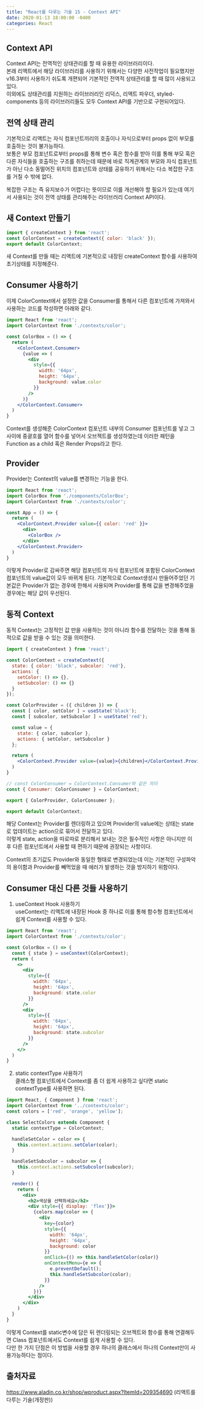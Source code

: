 ```yaml
---
title: "React를 다루는 기술 15 - Context API"
date: 2020-01-13 18:00:00 -0400
categories: React 
---
```


Context API
--------------------------------
Context API는 전역적인 상태관리를 할 때 유용한 라이브러리이다.  
본래 리액트에서 해당 라이브러리를 사용하기 위해서는 다양한 사전작업이 필요했지만 v16.3부터 사용하기 쉬도록 개편되어 기본적인 전역적 상태관리를 할 때 많이 사용되고 있다.   
이외에도 상태관리를 지원하는 라이브러리인 리덕스, 리액트 파우더, styled-components 등의 라이브러리들도 모두 Context API를 기반으로 구현되어있다.  

전역 상태 관리
-------------------------------
기본적으로 리액트는 자식 컴포넌트끼리의 호출이나 자식으로부터 props 없이 부모를 호출하는 것이 불가능하다.  
보통은 부모 컴포넌트로부터 props를 통해 변수 혹은 함수를 받아 이를 통해 부모 혹은 다른 자식들을 호출하는 구조를 취하는데 때문에 바로 직계관계의 부모와 자식 컴포넌트가 아닌 다소 동떨어진 위치의 컴포넌트와 상태를 공유하기 위해서는 다소 복잡한 구조를 거칠 수 밖에 없다.  

복잡한 구조는 즉 유지보수가 어렵다는 뜻이므로 이를 개선해야 할 필요가 있는데 여기서 사용되는 것이 전역 상태를 관리해주는 라이브러리 Context API이다.  


새 Context 만들기
--------------------------
```jsx
import { createContext } from 'react';
const ColorContext = createContext({ color: 'black' });
export default ColorContext;
```
새 Context를 만들 때는 리액트에 기본적으로 내장된 createContext 함수를 사용하여 초기상태를 지정해준다.  

Consumer 사용하기
-------------------------
이제 ColorContext에서 설정한 값을 Consumer를 통해서 다른 컴포넌트에 가져와서 사용하는 코드를 작성하면 아래와 같다.  

```jsx
import React from 'react';
import ColorContext from './contexts/color';

const ColorBox = () => {
  return (
    <ColorContext.Consumer>
      {value => (
        <div
          style={{
            width: '64px',
            height: '64px',
            background: value.color
          }}
        />
      )}
    </ColorContext.Consumer>
  ) 
}
```
Context를 생성해준 ColorContext 컴포넌트 내부의 Consumer 컴포넌트를 넣고 그 사이에 중괄호를 열어 함수를 넣어서 오브젝트를 생성하였는데 이러한 패턴을 Function as a child 혹은 Render Props라고 한다.  

Provider
---------------------------
Provider는 Context의 value를 변경하는 기능을 한다.  

```jsx
import React from 'react';
import ColorBox from './components/ColorBox';
import ColorContext from './contexts/color';

const App = () => {
  return (
    <ColorContext.Provider value={{ color: 'red' }}>
      <div>
        <ColorBox />
      </div>
    </ColorContext.Provider>
  )
}
```
이렇게 Provider로 감싸주면 해당 컴포넌트의 자식 컴포넌트에 포함된 ColorContext 컴포넌트의 value값이 모두 바뀌게 된다. 기본적으로 Context생성시 만들어주었던 기본값은 Provider가 없는 경우에 한해서 사용되며 Provider를 통해 값을 변경해주었을 경우에는 해당 값이 우선된다.  

동적 Context
-------------------------
동적 Context는 고정적인 값 만을 사용하는 것이 아니라 함수를 전달하는 것을 통해 동적으로 값을 받을 수 있는 것을 의미한다.  

```jsx
import { createContext } from 'react';

const ColorContext = createContext({ 
  state: { color: 'black', subcolor: 'red'},
  actions: {
    setColor: () => {},
    setSubcolor: () => {}
  }
});

const ColorProvider = ({ children }) => {
  const [ color, setColor ] = useState('black');
  const [ subcolor, setSubcolor ] = useState('red');

  const value = {
    state: { color, subcolor },
    actions: { setColor, setSubcolor }
  };

  return (
    <ColorContext.Provider value={value}>{children}</ColorContext.Provider>
  )
}

// const ColorConsumer = ColorContext.Consumer와 같은 의미
const { Consumer: ColorConsumer } = ColorContext;

export { ColorProvider, ColorConsumer };

export default ColorContext;
```
해당 Context는 Provider를 렌더링하고 있으며 Provider의 value에는 상태는 state로 업데이트는 action으로 묶어서 전달하고 있다.  
이렇게 state, action을 따로따로 분리해서 보내는 것은 필수적인 사항은 아니지만 이 후 다른 컴포넌트에서 사용할 때 편하기 때문에 권장되는 사항이다.  

Context의 초기값도 Provider와 동일한 형태로 변경되었는데 이는 기본적인 구성파악의 용이함과 Provider를 빼먹었을 때 에러가 발생하는 것을 방지하기 위함이다.  

Consumer 대신 다른 것들 사용하기
--------------------------------
1. useContext Hook 사용하기  
useContext는 리액트에 내장된 Hook 중 하나로 이를 통해 함수형 컴포넌트에서 쉽게 Context를 사용할 수 있다.  

```jsx
import React from 'react';
import ColorContext from './contexts/color';

const ColorBox = () => {
  const { state } = useContext(ColorContext);
  return (
    <>
      <div
        style={{
          width: '64px',
          height: '64px',
          background: state.color
        }}
      />
      <div
        style={{
          width: '64px',
          height: '64px',
          background: state.subcolor
        }}
      />
    </>
  ) 
}
```

2. static contextType 사용하기  
클래스형 컴포넌트에서 Context를 좀 더 쉽게 사용하고 싶다면 static contextType를 사용하면 된다.  

```jsx
import React, { Component } from 'react';
import ColorContext from '../contexts/color';
const colors = ['red', 'orange', 'yellow'];

class SelectColors extends Component {
  static contextType = ColorContext;

  handleSetColor = color => {
    this.context.actions.setColor(color);
  }

  handleSetSubcolor = subcolor => {
    this.context.actions.setSubcolor(subcolor);
  }

  render() {
    return (
      <div>
        <h2>색상을 선택하세요</h2>
        <div style={{ display: 'flex'}}>
          {colors.map(color => {
            <div
              key={color}
              style={{
                width: '64px',
                height: '64px',
                background: color
              }}
              onClick={() => this.handleSetColor(color)}
              onContextMenu={e => {
                e.preventDefault();
                this.handleSetSubcolor(color);
              }}
            />
          })}
        </div>
      </div>
    )
  }
}
```
이렇게 Context를 static변수에 담은 뒤 렌더링되는 오브젝트와 함수를 통해 연결해두면 Class 컴포넌트에서도 Context를 쉽게 사용할 수 있다.  
다만 한 가지 단점은 이 방법을 사용할 경우 하나의 클래스에서 하나의 Context만이 사용가능하다는 점이다.  



출처자료  
---------------------------------------
https://www.aladin.co.kr/shop/wproduct.aspx?ItemId=209354690 (리액트를 다루는 기술(개정판))
